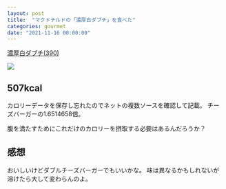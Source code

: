 ```yaml
---
layout: post
title:  "マクドナルドの「濃厚白ダブチ」を食べた"
categories: gourmet
date: "2021-11-16 00:00:00"
---
```


<u>濃厚白ダブチ(390)</u>


<div class="trim">
  <div class="trim__item">
    <a href="{{ site.url }}/assets/images/2021-11-16-report/12-59-26.png">
      <img class="one" src="{{ site.url }}/assets/thumbnail/2021-11-16-report/12-59-26.png">
    </a>
  </div>
</div>


## 507kcal

カロリーデータを保存し忘れたのでネットの複数ソースを確認して記載。
チーズバーガーの1.6514658倍。

腹を満たすためにこれだけのカロリーを摂取する必要はあるんだろうか？

## 感想

おいしいけどダブルチーズバーガーでもいいかな。
味は異なるかもしれないが溶けたら大して変わらんのよ。

